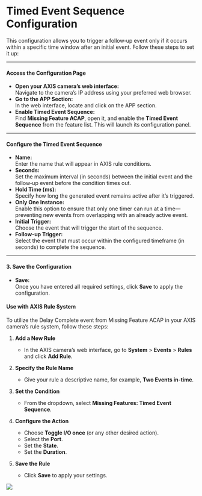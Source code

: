 # Timed Event Sequence Configuration

This configuration allows you to trigger a follow‑up event only if it occurs within a specific time window after an initial event. Follow these steps to set it up:

---

#### Access the Configuration Page

- **Open your AXIS camera’s web interface:**  
  Navigate to the camera’s IP address using your preferred web browser.
- **Go to the APP Section:**  
  In the web interface, locate and click on the APP section.
- **Enable Timed Event Sequence:**  
  Find **Missing Feature ACAP**, open it, and enable the **Timed Event Sequence** from the feature list. This will launch its configuration panel.

---

#### Configure the Timed Event Sequence

- **Name:**  
  Enter the name that will appear in AXIS rule conditions.
- **Seconds:**  
  Set the maximum interval (in seconds) between the initial event and the follow‑up event before the condition times out.
- **Hold Time (ms):**  
  Specify how long the generated event remains active after it’s triggered.
- **Only One Instance:**  
  Enable this option to ensure that only one timer can run at a time—preventing new events from overlapping with an already active event.
- **Initial Trigger:**  
  Choose the event that will trigger the start of the sequence.
- **Follow-up Trigger:**  
  Select the event that must occur within the configured timeframe (in seconds) to complete the sequence.

---

#### 3. Save the Configuration

- **Save:**  
  Once you have entered all required settings, click **Save** to apply the configuration.

#### Use with AXIS Rule System

To utilize the Delay Complete event from Missing Feature ACAP in your AXIS camera’s rule system, follow these steps:

1. **Add a New Rule**  
      - In the AXIS camera’s web interface, go to **System** > **Events** > **Rules** and click **Add Rule**.

2. **Specify the Rule Name**  
      - Give your rule a descriptive name, for example, **Two Events in-time**.

3. **Set the Condition**  
      - From the dropdown, select **Missing Features: Timed Event Sequence**.  

4. **Configure the Action**  
      - Choose **Toggle I/O once** (or any other desired action).
      - Select the **Port**.
      - Set the **State**.
      - Set the **Duration**.

5. **Save the Rule**  
      - Click **Save** to apply your settings.

[![](images/rule.PNG)](images/rule.PNG)